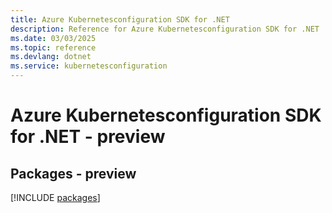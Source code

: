 ```yaml
---
title: Azure Kubernetesconfiguration SDK for .NET
description: Reference for Azure Kubernetesconfiguration SDK for .NET
ms.date: 03/03/2025
ms.topic: reference
ms.devlang: dotnet
ms.service: kubernetesconfiguration
---
```

# Azure Kubernetesconfiguration SDK for .NET - preview
## Packages - preview
[!INCLUDE [packages](kubernetesconfiguration-index.md)]